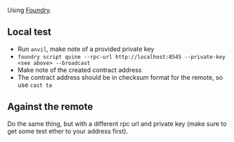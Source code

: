 Using [Foundry](https://getfoundry.sh/).

## Local test

- Run `anvil`, make note of a provided private key
- `foundry script quine --rpc-url http://localhost:8545 --private-key <see above> --broadcast`
- Make note of the created contract address
- The contract address should be in checksum format for the remote, so use `cast ta`

## Against the remote

Do the same thing, but with a different rpc url and private key (make sure to get some test ether to your address first).
